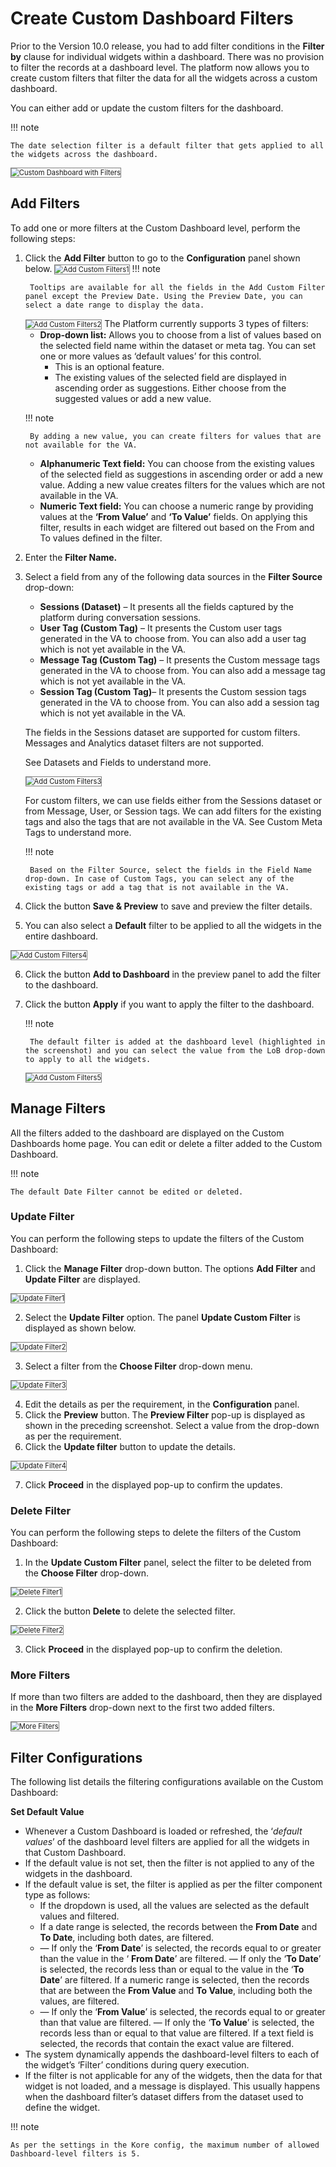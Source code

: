 # **Create Custom Dashboard Filters**

Prior to the Version 10.0 release, you had to add filter conditions in the **Filter by** clause for individual widgets within a dashboard. There was no provision to filter the records at a dashboard level. The platform now allows you to create custom filters that filter the data for all the widgets across a custom dashboard.

You can either add or update the custom filters for the dashboard.

!!! note

    The date selection filter is a default filter that gets applied to all the widgets across the dashboard.

<img src="../images/custom-dashboard-with-filters.png" alt="Custom Dashboard with Filters" title="Custom Dashboard with Filters" style="border: 1px solid gray; zoom:80%;">

## Add Filters

To add one or more filters at the Custom Dashboard level, perform the following steps:


1. Click the **Add Filter** button to go to the **Configuration** panel shown below.
    <img src="../images/add-custom-filters1.png" alt="Add Custom Filters1" title="Add Custom Filters1" style="border: 1px solid gray; zoom:80%;">
    !!! note

        Tooltips are available for all the fields in the Add Custom Filter panel except the Preview Date. Using the Preview Date, you can select a date range to display the data.

    <img src="../images/add-custom-filters2.png" alt="Add Custom Filters2" title="Add Custom Filters2" style="border: 1px solid gray; zoom:80%;">
    The Platform currently supports 3 types of filters:

    * **Drop-down list:** Allows you to choose from a list of values based on the selected field name within the dataset or meta tag. You can set one or more values as ‘default values’ for this control.
        * This is an optional feature.
        * The existing values of the selected field are displayed in ascending order as suggestions. Either choose from the suggested values or add a new value.


    !!! note

        By adding a new value, you can create filters for values that are not available for the VA.

    * **Alphanumeric Text field:** You can choose from the existing values of the selected field as suggestions in ascending order or add a new value. Adding a new value creates filters for the values which are not available in the VA.
    * **Numeric Text field:** You can choose a numeric range by providing values at the **‘From Value’** and **‘To Value’** fields. On applying this filter, results in each widget are filtered out based on the From and To values defined in the filter.
2. Enter the **Filter Name.**
3. Select a field from any of the following data sources in the **Filter Source** drop-down:
    * **Sessions (Dataset)** – It presents all the fields captured by the platform during conversation sessions.
    * **User Tag (Custom Tag)** – It presents the Custom user tags generated in the VA to choose from. You can also add a user tag which is not yet available in the VA.
    * **Message Tag (Custom Tag)** – It presents the Custom message tags generated in the VA to choose from. You can also add a message tag which is not yet available in the VA.
    * **Session Tag (Custom Tag)**– It presents the Custom session tags generated in the VA to choose from. You can also add a session tag which is not yet available in the VA.

    The fields in the Sessions dataset are supported for custom filters. Messages and Analytics dataset filters are not supported.

    See Datasets and Fields to understand more.

    <img src="../images/add-custom-filters3.png" alt="Add Custom Filters3" title="Add Custom Filters3" style="border: 1px solid gray; zoom:80%;">   

    For custom filters, we can use fields either from the Sessions dataset or from Message, User, or Session tags. We can add filters for the existing tags and also the tags that are not available in the VA. See Custom Meta Tags to understand more.

    !!! note

        Based on the Filter Source, select the fields in the Field Name drop-down. In case of Custom Tags, you can select any of the existing tags or add a tag that is not available in the VA.

4. Click the button **Save & Preview** to save and preview the filter details.
5. You can also select a **Default** filter to be applied to all the widgets in the entire dashboard.
<img src="../images/add-custom-filters4.png" alt="Add Custom Filters4" title="Add Custom Filters4" style="border: 1px solid gray; zoom:80%;">    

6. Click the button **Add to Dashboard** in the preview panel to add the filter to the dashboard.
7. Click the button **Apply** if you want to apply the filter to the dashboard.

    !!! note

        The default filter is added at the dashboard level (highlighted in the screenshot) and you can select the value from the LoB drop-down to apply to all the widgets.
        
    <img src="../images/add-custom-filters5.png" alt="Add Custom Filters5" title="Add Custom Filters5" style="border: 1px solid gray; zoom:80%;"> 
        

## Manage Filters

All the filters added to the dashboard are displayed on the Custom Dashboards home page. You can edit or delete a filter added to the Custom Dashboard.

!!! note

    The default Date Filter cannot be edited or deleted.


### Update Filter

You can perform the following steps to update the filters of the Custom Dashboard:



1. Click the **Manage Filter** drop-down button. The options **Add Filter** and **Update Filter** are displayed.
<img src="../images/update-filter1.png" alt="Update Filter1" title="Update Filter1" style="border: 1px solid gray; zoom:80%;"> 


2. Select the **Update Filter** option. The panel **Update Custom Filter** is displayed as shown below.
<img src="../images/update-filter2.png" alt="Update Filter2" title="Update Filter2" style="border: 1px solid gray; zoom:80%;"> 


3. Select a filter from the **Choose Filter** drop-down menu.
<img src="../images/update-filter3.png" alt="Update Filter3" title="Update Filter3" style="border: 1px solid gray; zoom:80%;"> 


4. Edit the details as per the requirement, in the **Configuration** panel.
5. Click the **Preview** button. The **Preview Filter** pop-up is displayed as shown in the preceding screenshot. Select a value from the drop-down as per the requirement.
6. Click the **Update filter** button to update the details.

<img src="../images/update-filter4.png" alt="Update Filter4" title="Update Filter4" style="border: 1px solid gray; zoom:80%;">    


7. Click **Proceed** in the displayed pop-up to confirm the updates.


### Delete Filter

You can perform the following steps to delete the filters of the Custom Dashboard:



1. In the **Update Custom Filter** panel, select the filter to be deleted from the **Choose Filter** drop-down.

<img src="../images/delete-filter1.png" alt="Delete Filter1" title="Delete Filter1" style="border: 1px solid gray; zoom:80%;"> 


2. Click the button **Delete** to delete the selected filter.

<img src="../images/delete-filter2.png" alt="Delete Filter2" title="Delete Filter2" style="border: 1px solid gray; zoom:80%;">


3. Click **Proceed** in the displayed pop-up to confirm the deletion.


### More Filters

If more than two filters are added to the dashboard, then they are displayed in the **More Filters** drop-down next to the first two added filters.

<img src="../images/more-filters.png" alt="More Filters" title="Delete Filter1" style="border: 1px solid gray; zoom:80%;">


## Filter Configurations

The following list details the filtering configurations available on the Custom Dashboard:

**Set Default Value**

* Whenever a Custom Dashboard is loaded or refreshed, the ‘_default values_’ of the dashboard level filters are applied for all the widgets in that Custom Dashboard.
* If the default value is not set, then the filter is not applied to any of the widgets in the dashboard.
* If the default value is set, the filter is applied as per the filter component type as follows:
    * If the dropdown is used, all the values are selected as the default values and filtered.
    * If a date range is selected, the records between the **From Date** and **To Date**, including both dates, are filtered.
    * — If only the ‘**From Date**’ is selected, the records equal to or greater than the value in the ‘ **From Date**’ are filtered.
— If only the ‘**To Date**’ is selected, the records less than or equal to the value in the ‘**To Date**’ are filtered. If a numeric range is selected, then the records that are between the **From Value** and **To Value**, including both the values, are filtered.
    * — If only the ‘**From Value**’ is selected, the records equal to or greater than that value are filtered.
— If only the ‘**To Value**’ is selected, the records less than or equal to that value are filtered. If a text field is selected, the records that contain the exact value are filtered.
* The system dynamically appends the dashboard-level filters to each of the widget’s ‘Filter’ conditions during query execution.
* If the filter is not applicable for any of the widgets, then the data for that widget is not loaded, and a message is displayed. This usually happens when the dashboard filter’s dataset differs from the dataset used to define the widget.

!!! note

    As per the settings in the Kore config, the maximum number of allowed Dashboard-level filters is 5.
